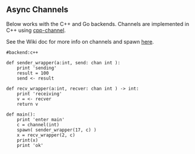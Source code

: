 Async Channels
---------------

Below works with the C++ and Go backends.
Channels are implemented in C++ using [cpp-channel](https://github.com/ahorn/cpp-channel).

See the Wiki doc for more info on channels and spawn [here](https://github.com/rusthon/Rusthon/wiki/concurrency).

```rusthon
#backend:c++

def sender_wrapper(a:int, send: chan int ):
	print 'sending'
	result = 100
	send <- result

def recv_wrapper(a:int, recver: chan int ) -> int:
	print 'receiving'
	v = <- recver
	return v

def main():
	print 'enter main'
	c = channel(int)
	spawn( sender_wrapper(17, c) )
	x = recv_wrapper(2, c)
	print(x)
	print 'ok'
```

